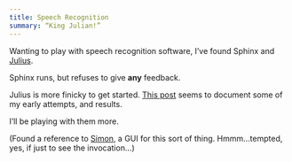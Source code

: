 ```yaml
---
title: Speech Recognition
summary: “King Julian!”
---
```


Wanting to play with speech recognition software, I’ve found Sphinx and [Julius](http://julius.sourceforge.jp/en_index.php).

Sphinx runs, but refuses to give **any** feedback.

Julius is more finicky to get started. [This post](http://julius.sourceforge.jp/forum/viewtopic.php?f=5&amp;t=1507) seems to document some of my early attempts, and results.

I’ll be playing with them more.

(Found a reference to [Simon](http://sourceforge.net/projects/speech2text/), a GUI for this sort of thing. Hmmm…tempted, yes, if just to see the invocation…)
